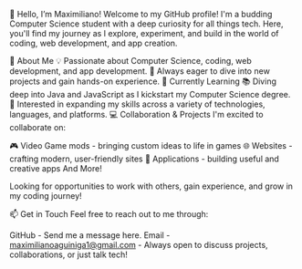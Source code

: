 👋 Hello, I’m Maximiliano!
Welcome to my GitHub profile! I'm a budding Computer Science student with a deep curiosity for all things tech. Here, you'll find my journey as I explore, experiment, and build in the world of coding, web development, and app creation.

👀 About Me
💡 Passionate about Computer Science, coding, web development, and app development.
🚀 Always eager to dive into new projects and gain hands-on experience.
🌱 Currently Learning
📚 Diving deep into Java and JavaScript as I kickstart my Computer Science degree.
🧩 Interested in expanding my skills across a variety of technologies, languages, and platforms.
💻 Collaboration & Projects
I'm excited to collaborate on:

🎮 Video Game mods - bringing custom ideas to life in games
🌐 Websites - crafting modern, user-friendly sites
📱 Applications - building useful and creative apps
And More!

Looking for opportunities to work with others, gain experience, and grow in my coding journey!

📫 Get in Touch
Feel free to reach out to me through:

GitHub - Send me a message here.
Email - maximilianoaguiniga1@gmail.com - Always open to discuss projects, collaborations, or just talk tech!

<!---
Maximiliano-RA/Maximiliano-RA is a ✨ special ✨ repository because its `README.md` (this file) appears on your GitHub profile.
You can click the Preview link to take a look at your changes.
--->
